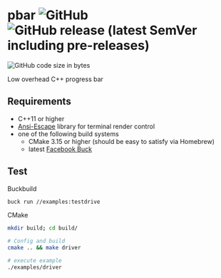 # pbar  ![GitHub](https://img.shields.io/github/license/hsuantinglu/pbar) ![GitHub release (latest SemVer including pre-releases)](https://img.shields.io/github/v/release/HsuanTingLu/pbar?include_prereleases)
![GitHub code size in bytes](https://img.shields.io/github/languages/code-size/HsuanTingLu/pbar)

Low overhead C++ progress bar

## Requirements

- C++11 or higher
- [Ansi-Escape](https://github.com/HsuanTingLu/ansi-escape) library for terminal render control
- one of the following build systems
  - CMake 3.15 or higher (should be easy to satisfy via Homebrew)
  - latest [Facebook Buck](https://buck.build)

## Test

Buckbuild

```bash
buck run //examples:testdrive
```

CMake

```bash
mkdir build; cd build/

# Config and build
cmake .. && make driver

# execute example
./examples/driver
```

